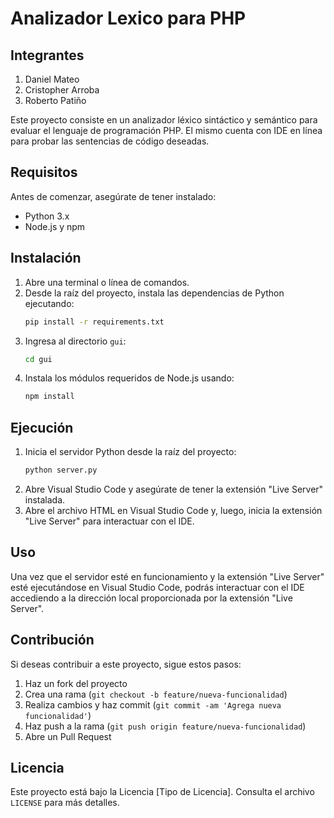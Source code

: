 # Analizador Lexico para PHP

## Integrantes
1. Daniel Mateo
2. Cristopher Arroba
3. Roberto Patiño

Este proyecto consiste en un analizador léxico sintáctico y semántico para evaluar el lenguaje de programación PHP. 
El mismo cuenta con IDE en línea para probar las sentencias de código deseadas.
## Requisitos

Antes de comenzar, asegúrate de tener instalado:

- Python 3.x
- Node.js y npm

## Instalación

1. Abre una terminal o línea de comandos.
2. Desde la raíz del proyecto, instala las dependencias de Python ejecutando:
    ```bash
    pip install -r requirements.txt
    ```
3. Ingresa al directorio `gui`:
    ```bash
    cd gui
    ```
4. Instala los módulos requeridos de Node.js usando:
    ```bash
    npm install
    ```

## Ejecución

1. Inicia el servidor Python desde la raíz del proyecto:
    ```bash
    python server.py
    ```
2. Abre Visual Studio Code y asegúrate de tener la extensión "Live Server" instalada.
3. Abre el archivo HTML en Visual Studio Code y, luego, inicia la extensión "Live Server" para interactuar con el IDE.

## Uso

Una vez que el servidor esté en funcionamiento y la extensión "Live Server" esté ejecutándose en Visual Studio Code, podrás interactuar con el IDE accediendo a la dirección local proporcionada por la extensión "Live Server".

## Contribución

Si deseas contribuir a este proyecto, sigue estos pasos:

1. Haz un fork del proyecto
2. Crea una rama (`git checkout -b feature/nueva-funcionalidad`)
3. Realiza cambios y haz commit (`git commit -am 'Agrega nueva funcionalidad'`)
4. Haz push a la rama (`git push origin feature/nueva-funcionalidad`)
5. Abre un Pull Request

## Licencia

Este proyecto está bajo la Licencia [Tipo de Licencia]. Consulta el archivo `LICENSE` para más detalles.
